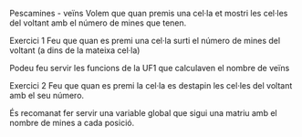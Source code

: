 Pescamines - veïns
Volem que quan premis una cel·la et mostri les cel·les del voltant amb el número de mines que tenen.

Exercici 1
Feu que quan es premi una cel·la surti el número de mines del voltant (a dins de la mateixa cel·la)

Podeu feu servir les funcions de la UF1 que calculaven el nombre de veïns

Exercici 2
Feu que quan es premi la cel·la es destapin les cel·les del voltant amb el seu número.

És recomanat fer servir una variable global que sigui una matriu amb el nombre de mines a cada posició.